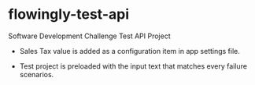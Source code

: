 # flowingly-test-api

Software Development Challenge Test API Project

* Sales Tax value is added as a configuration item in app settings file.

* Test project is preloaded with the input text that matches every failure scenarios.
